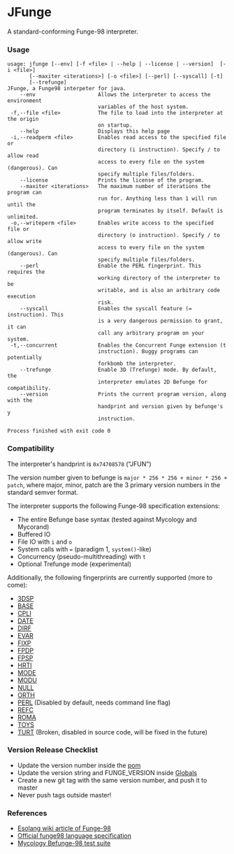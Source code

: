 # JFunge

A standard-conforming Funge-98 interpreter.

### Usage
```
usage: jfunge [--env] [-f <file> | --help | --license | --version]  [-i <file>]
       [--maxiter <iterations>] [-o <file>] [--perl] [--syscall] [-t]
       [--trefunge]
JFunge, a Funge98 interpeter for java.
    --env                    Allows the interpreter to access the environment
                             variables of the host system.
 -f,--file <file>            The file to load into the interpreter at the origin
                             on startup.
    --help                   Displays this help page
 -i,--readperm <file>        Enables read access to the specified file or
                             directory (i instruction). Specify / to allow read
                             access to every file on the system (dangerous). Can
                             specify multiple files/folders.
    --license                Prints the license of the program.
    --maxiter <iterations>   The maximum number of iterations the program can
                             run for. Anything less than 1 will run until the
                             program terminates by itself. Default is unlimited.
 -o,--writeperm <file>       Enables write access to the specified file or
                             directory (o instruction). Specify / to allow write
                             access to every file on the system (dangerous). Can
                             specify multiple files/folders.
    --perl                   Enable the PERL fingerprint. This requires the
                             working directory of the interpreter to be
                             writable, and is also an arbitrary code execution
                             risk.
    --syscall                Enables the syscall feature (= instruction). This
                             is a very dangerous permission to grant, it can
                             call any arbitrary program on your system.
 -t,--concurrent             Enables the Concurrent Funge extension (t
                             instruction). Buggy programs can potentially
                             forkbomb the interpreter.
    --trefunge               Enable 3D (Trefunge) mode. By default, the
                             interpreter emulates 2D Befunge for compatibility.
    --version                Prints the current program version, along with the
                             handprint and version given by befunge's y
                             instruction.

Process finished with exit code 0

```

### Compatibility

The interpreter's handprint is `0x74708578` ("JFUN")

The version number given to befunge is `major * 256 * 256 + minor * 256 + patch`, where major, minor, patch are the 3
primary version numbers in the standard semver format.

The interpreter supports the following Funge-98 specification extensions:
- The entire Befunge base syntax (tested against Mycology and Mycorand)
- Buffered IO
- File IO with `i` and `o`
- System calls with `=` (paradigm 1, `system()`-like)
- Concurrency (pseudo-multithreading) with `t`
- Optional Trefunge mode (experimental)

Additionally, the following fingerprints are currently supported (more to come):
- [3DSP](http://rcfunge98.com/rcsfingers.html#3DSP)
- [BASE](https://rcfunge98.com/rcsfingers.html#BASE)
- [CPLI](https://rcfunge98.com/rcsfingers.html#CPLI)
- [DATE](https://rcfunge98.com/rcsfingers.html#DATE)
- [DIRF](https://rcfunge98.com/rcsfingers.html#DIRF)
- [EVAR](https://rcfunge98.com/rcsfingers.html#EVAR)
- [FIXP](https://rcfunge98.com/rcsfingers.html#FIXP)
- [FPDP](https://rcfunge98.com/rcsfingers.html#FPDP)
- [FPSP](https://rcfunge98.com/rcsfingers.html#FPSP)
- [HRTI](./docs/catseye/library/HRTI.markdown)
- [MODE](./docs/catseye/library/MODE.markdown)
- [MODU](./docs/catseye/library/MODU.markdown)
- [NULL](./docs/catseye/library/NULL.markdown)
- [ORTH](./docs/catseye/library/ORTH.markdown)
- [PERL](./docs/catseye/library/PERL.markdown) (Disabled by default, needs command line flag)
- [REFC](./docs/catseye/library/REFC.markdown)
- [ROMA](./docs/catseye/library/ROMA.markdown)
- [TOYS](./docs/catseye/library/TOYS.markdown)
- [TURT](./docs/catseye/library/TURT.markdown) (Broken, disabled in source code, will be fixed in the future)

### Version Release Checklist
- Update the version number inside the [pom](./pom.xml)
- Update the version string and FUNGE_VERSION inside [Globals](./src/main/java/com/falsepattern/jfunge/Globals.java)
- Create a new git tag with the same version number, and push it to master
- Never push tags outside master!

### References

- [Esolang wiki article of Funge-98](https://esolangs.org/wiki/Funge-98)
- [Official funge98 language specification](./docs/catseye/doc/funge98.markdown)
- [Mycology Befunge-98 test suite](https://github.com/Deewiant/Mycology)
